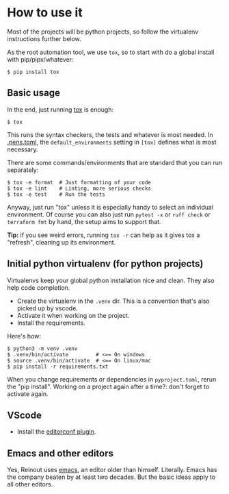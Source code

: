 # How to use it

Most of the projects will be python projects, so follow the virtualenv instructions further below.

As the root automation tool, we use `tox`, so to start with do a global install with pip/pipx/whatever:

    $ pip install tox


## Basic usage

In the end, just running [tox](./tools.md#tox) is enough:

    $ tox

This runs the syntax checkers, the tests and whatever is most needed. In [.nens.toml](./config-files.md#nenstoml), the `default_environments` setting in `[tox]` defines what is most necessary.

There are some commands/environments that are standard that you can run separately:

    $ tox -e format  # Just formatting of your code
    $ tox -e lint    # Linting, more serious checks
    $ tox -e test    # Run the tests

Anyway, just run "tox" unless it is especially handy to select an individual environment. Of course you can also just run `pytest -x` or `ruff check` or `terraform fmt` by hand, the setup aims to support that.

**Tip:** if you see weird errors, running `tox -r` can help as it gives tox a "refresh", cleaning up its environment.


## Initial python virtualenv (for python projects)

Virtualenvs keep your global python installation nice and clean. They also help code completion.

- Create the virtualenv in the `.venv` dir. This is a convention that's also picked up by vscode.
- Activate it when working on the project.
- Install the requirements.

Here's how:

    $ python3 -m venv .venv
    $ .venv/bin/activate         # <== On windows
    $ source .venv/bin/activate  # <== On linux/mac
    $ pip install -r requirements.txt

When you change requirements or dependencies in `pyproject.toml`, rerun the "pip install". Working on a project again after a time?: don't forget to activate again.


## VScode

- Install the [editorconf plugin](https://marketplace.visualstudio.com/items?itemName=EditorConfig.EditorConfig).


## Emacs and other editors

Yes, Reinout uses [emacs](https://www.gnu.org/software/emacs/), an editor older than himself. Literally. Emacs has the company beaten by at least two decades. But the basic ideas apply to all other editors.
